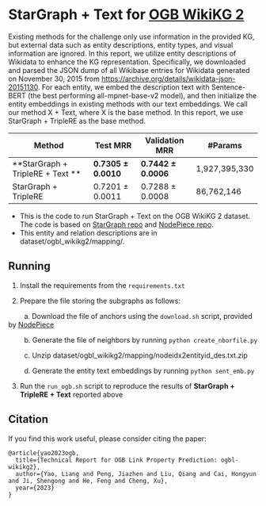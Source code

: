 # StarGraph + Text for [OGB WikiKG 2](https://ogb.stanford.edu/docs/linkprop/#ogbl-wikikg2)

Existing methods for the challenge only use information in the provided KG, but external data such as entity descriptions, entity types, and visual information are ignored. In this report, we utilize entity descriptions of Wikidata to enhance the KG representation. Specifically, we downloaded and parsed the JSON dump of all Wikibase entries for Wikidata generated on November 30, 2015 from https://archive.org/details/wikidata-json-20151130. For each entity, we embed the description text with Sentence-BERT (the best performing all-mpnet-base-v2 model), and then initialize the entity embeddings in existing methods with our text embeddings. We call our method X + Text, where X is the base method. In this report, we use StarGraph + TripleRE as the base method.

|Method|Test MRR|Validation MRR|#Params|
|-|-|-|-|
|**StarGraph + TripleRE + Text **|**0.7305 ± 0.0010**|**0.7442 ± 0.0006**|1,927,395,330|
|StarGraph + TripleRE|0.7201 ± 0.0011|0.7288 ± 0.0008|86,762,146|



+ This is the code to run StarGraph + Text on the OGB WikiKG 2 dataset. 
The code is based on [StarGraph repo](https://github.com/hzli-ucas/StarGraph) and [NodePiece repo](https://github.com/migalkin/NodePiece/tree/main/ogb).
+ This entity and relation descriptions are in dataset/ogbl_wikikg2/mapping/. 

## Running
1. Install the requirements from the `requirements.txt`

2. Prepare the file storing the subgraphs as follows:  

&emsp;&emsp; a. Download the file of anchors using the `download.sh` script, provided by [NodePiece](https://github.com/migalkin/NodePiece/blob/main/ogb/download.sh) 

&emsp;&emsp; b. Generate the file of neighbors by running `python create_nborfile.py`

&emsp;&emsp; c. Unzip dataset/ogbl_wikikg2/mapping/nodeidx2entityid_des.txt.zip

&emsp;&emsp; d. Generate the entity text embeddings by running `python sent_emb.py`

3. Run the `run_ogb.sh` script to reproduce the results of **StarGraph + TripleRE + Text** reported above

## Citation
If you find this work useful, please consider citing the paper:
```
@article{yao2023ogb,
  title={Technical Report for OGB Link Property Prediction: ogbl-wikikg2},
  author={Yao, Liang and Peng, Jiazhen and Liu, Qiang and Cai, Hongyun and Ji, Shengong and He, Feng and Cheng, Xu},
  year={2023}
}
```

